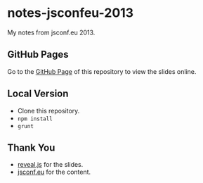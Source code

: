 notes-jsconfeu-2013
===================

My notes from jsconf.eu 2013.

GitHub Pages
--------------

Go to the [GitHub Page](http://janraasch.github.io/notes-jsconfeu-2013/) of this repository to view the slides online.


Local Version
--------------

* Clone this repository.
* `npm install`
* `grunt`


Thank You
------------

* [reveal.js](https://github.com/hakimel/reveal.js) for the slides.
* [jsconf.eu](http://2013.jsconf.eu/) for the content.
